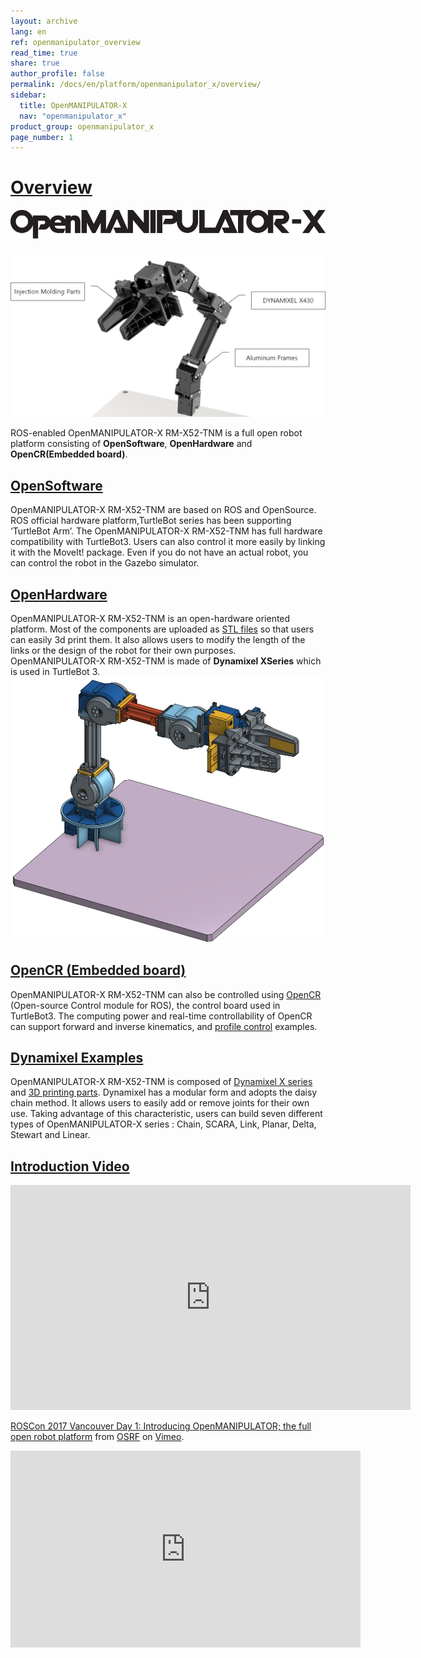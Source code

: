 ```yaml
---
layout: archive
lang: en
ref: openmanipulator_overview
read_time: true
share: true
author_profile: false
permalink: /docs/en/platform/openmanipulator_x/overview/
sidebar:
  title: OpenMANIPULATOR-X
  nav: "openmanipulator_x"
product_group: openmanipulator_x
page_number: 1
---
```


<div style="counter-reset: h1 0"></div>

# [Overview](#overview)

![](/assets/images/platform/openmanipulator_x/OpenManipulator.png)

<img src="/assets/images/platform/openmanipulator_x/OpenManipulator_Introduction.jpg" width="1000">

ROS-enabled OpenMANIPULATOR-X RM-X52-TNM is a full open robot platform consisting of **OpenSoftware**​, **OpenHardware** and **OpenCR(Embedded board)​**.

## [OpenSoftware](#opensoftware)
OpenMANIPULATOR-X RM-X52-TNM are based on ROS ​and OpenSource. ROS official hardware platform,TurtleBot series has been supporting ‘TurtleBot Arm’. The OpenMANIPULATOR-X RM-X52-TNM has full hardware compatibility with TurtleBot3​. Users can also control it more easily by linking it with the MoveIt! package. Even if you do not have an actual robot, you can control the robot in the Gazebo simulator​. 

## [OpenHardware](#openhardware)
OpenMANIPULATOR-X RM-X52-TNM is an open-hardware oriented platform​. Most of the components are uploaded as [STL files](http://www.robotis.com/service/download.php?no=690) so that users can easily 3d print them. It also allows users to modify the length of the links or the design of the robot for their own purposes. OpenMANIPULATOR-X RM-X52-TNM is made of **Dynamixel X ​Series** which is used in TurtleBot 3.
![](/assets/images/platform/openmanipulator_x/OpenManipulator_Chain_OnShape.png)

## [OpenCR (Embedded board)](#opencr-embedded-board)
OpenMANIPULATOR-X RM-X52-TNM can also be controlled using [OpenCR] (Open-source Control module for ROS), the control board used in TurtleBot3. The computing power and real-time controllability of OpenCR can support forward and inverse kinematics, and [profile control](http://emanual.robotis.com/docs/en/dxl/x/xm430-w350/#profile-acceleration108) examples. 

## [Dynamixel Examples](#dynamixel-examples)

OpenMANIPULATOR-X RM-X52-TNM is composed of [Dynamixel X series](http://emanual.robotis.com/docs/en/dxl/x/xm430-w350/) and [3D printing parts](http://www.robotis.com/service/download.php?no=767). Dynamixel has a modular form and adopts the daisy chain method. It allows users to easily add or remove joints for their own use. Taking advantage of this characteristic, users can build seven different types of OpenMANIPULATOR-X series : Chain, SCARA, Link, Planar, Delta, Stewart and Linear.

## [Introduction Video](#introduction-video)

<iframe src="https://player.vimeo.com/video/236147296" width="640" height="360" frameborder="0" webkitallowfullscreen mozallowfullscreen allowfullscreen></iframe>
<p><a href="https://vimeo.com/236147296">ROSCon 2017 Vancouver Day 1: Introducing OpenMANIPULATOR; the full open robot platform</a> from <a href="https://vimeo.com/osrfoundation">OSRF</a> on <a href="https://vimeo.com">Vimeo</a>.</p>

<iframe width="560" height="315" src="https://www.youtube.com/embed/B2pnXtooKOg" frameborder="0" gesture="media" allow="encrypted-media" allowfullscreen></iframe>


[OpenCR]: /docs/en/parts/controller/opencr10/
